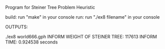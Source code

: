 Program for Steiner Tree Problem Heuristic

build: run "make" in your console
run: run "./ex8 filename" in your console

OUTPUTS:

./ex8 world666.gph
INFORM WEIGHT OF STEINER TREE: 117613
INFORM TIME: 0.924538 seconds

